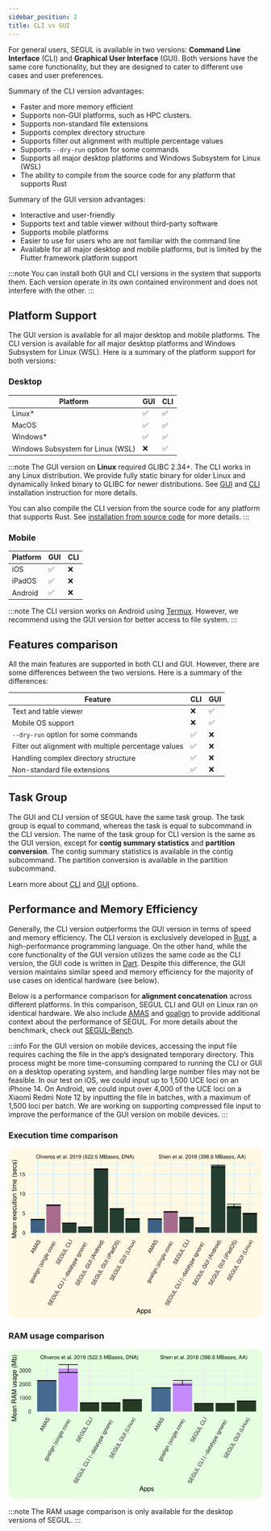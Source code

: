 ```yaml
---
sidebar_position: 2
title: CLI vs GUI
---
```


For general users, SEGUL is available in two versions: **Command Line Interface** (CLI) and **Graphical User Interface** (GUI). Both versions have the same core functionality, but they are designed to cater to different use cases and user preferences. 

Summary of the CLI version advantages:

- Faster and more memory efficient
- Supports non-GUI platforms, such as HPC clusters.
- Supports non-standard file extensions
- Supports complex directory structure
- Supports filter out alignment with multiple percentage values
- Supports `--dry-run` option for some commands
- Supports all major desktop platforms and Windows Subsystem for Linux (WSL)
- The ability to compile from the source code for any platform that supports Rust

Summary of the GUI version advantages:

- Interactive and user-friendly
- Supports text and table viewer without third-party software
- Supports mobile platforms
- Easier to use for users who are not familiar with the command line
- Available for all major desktop and mobile platforms, but is limited by the Flutter framework platform support

:::note
You can install both GUI and CLI versions in the system that supports them. Each version operate in its own contained environment and does not interfere with the other.
:::

## Platform Support

The GUI version is available for all major desktop and mobile platforms. The CLI version is available for all major desktop platforms and Windows Subsystem for Linux (WSL). Here is a summary of the platform support for both versions:

### Desktop

| Platform                          | GUI | CLI |
| --------------------------------- | --- | --- |
| Linux*                            | ✅   | ✅   |
| MacOS                             | ✅   | ✅   |
| Windows*                          | ✅   | ✅   |
| Windows Subsystem for Linux (WSL) | ❌   | ✅   |

:::note
 The GUI version on **Linux** required GLIBC 2.34+. The CLI works in any Linux distribution. We provide fully static binary for older Linux and dynamically linked binary to GLIBC for newer distributions. See [GUI](./installation/install_gui) and [CLI](./installation/install_binary) installation instruction for more details.

 You can also compile the CLI version from the source code for any platform that supports Rust. See [installation from source code](./installation/install_source) for more details.
:::

### Mobile

| Platform | GUI | CLI |
| -------- | --- | --- |
| iOS      | ✅   | ❌   |
| iPadOS   | ✅   | ❌   |
| Android  | ✅   | ❌   |

:::note
The CLI version works on Android using [Termux](https://termux.dev/). However, we recommend using the GUI version for better access to file system.
:::

## Features comparison

All the main features are supported in both CLI and GUI. However, there are some differences between the two versions. Here is a summary of the differences:

| Feature                                              | CLI | GUI |
| ---------------------------------------------------- | --- | --- |
| Text and table viewer                                | ❌   | ✅   |
| Mobile OS support                                    | ❌   | ✅   |
| `--dry-run` option for some commands                 | ✅   | ❌   |
| Filter out alignment with multiple percentage values | ✅   | ❌   |
| Handling complex directory structure                 | ✅   | ❌   |
| Non-standard file extensions                         | ✅   | ❌   |

## Task Group

The GUI and CLI version of SEGUL have the same task group. The task group is equal to command, whereas the task is equal to subcommand in the CLI version. The name of the task group for CLI version is the same as the GUI version, except for **contig summary statistics** and **partition conversion**. The contig summary statistics is available in the contig subcommand. The partition conversion is available in the partition subcommand.

Learn more about [CLI](./cli-usage/command_options) and [GUI](./gui-usage/general) options.

## Performance and Memory Efficiency

Generally, the CLI version outperforms the GUI version in terms of speed and memory efficiency. The CLI version is exclusively developed in [Rust](https://www.rust-lang.org/), a high-performance programming language. On the other hand, while the core functionality of the GUI version utilizes the same code as the CLI version, the GUI code is written in [Dart](https://dart.dev/). Despite this difference, the GUI version maintains similar speed and memory efficiency for the majority of use cases on identical hardware (see below).

Below is a performance comparison for **alignment concatenation**  across different platforms. In this comparison, SEGUL CLI and GUI on Linux ran on identical hardware. We also include [AMAS](https://github.com/marekborowiec/AMAS) and [goalign](https://github.com/evolbioinfo/goalign) to provide additional context about the performance of SEGUL. For more details about the benchmark, check out [SEGUL-Bench](https://github.com/hhandika/segul-bench).

:::info
For the GUI version on mobile devices, accessing the input file requires caching the file in the app’s designated temporary directory. This process might be more time-consuming compared to running the CLI or GUI on a desktop operating system, and handling large number files may not be feasible. In our test on iOS, we could input up to 1,500 UCE loci on an iPhone 14. On Android, we could input over 4,000 of the UCE loci on a Xiaomi Redmi Note 12 by inputting the file in batches, with a maximum of 1,500 loci per batch. We are working on supporting compressed file input to improve the performance of the GUI version on mobile devices.
:::

### Execution time comparison

![Execution time comparison](./img/execution_graph.svg)

### RAM usage comparison

![RAM usage comparison](./img/ram_graph.svg)

:::note
The RAM usage comparison is only available for the desktop versions of SEGUL.
:::
